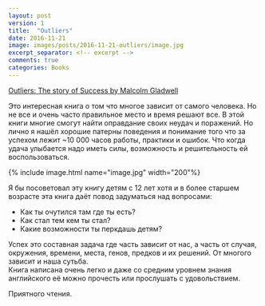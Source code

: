 ```yaml
---
layout: post
version: 1
title:  "Outliers"
date: 2016-11-21
image: images/posts/2016-11-21-outliers/image.jpg
excerpt_separator: <!-- excerpt -->
comments: true
categories: Books
---
```


[Outliers: The story of Success by Malcolm Gladwell](https://books.google.ca/books?id=ialrgIT41OAC&printsec=frontcover&dq=Outliers:+The+Story+of+Success+rus&hl=en&sa=X&ved=0ahUKEwiDuZ2u4rrQAhVJ9GMKHQ8tAbUQ6AEIKjAA#v=onepage&q&f=false)

Это интересная книга о том что многое зависит от самого человека.  Но не все и очень часто правильное место и время решают все.
В этой книги многие смогут найти оправдание своих неудач и поражений.  Но лично я нашёл хорошие патерны поведения и понимание того что за успехом лежит ~10 000 часов работы,  практики и ошибок.  Что когда удача улыбается надо иметь силы, возможность и решительность ей воспользоваться.
<!-- excerpt -->

{% include image.html name="image.jpg" width="200"%}

Я бы посоветовал эту книгу детям с 12 лет хотя и в более старшем возрасте эта книга даёт повод задуматься над вопросами:

* Как ты очутился там где ты есть?
* Как стал тем кем ты стал?
* Какие возможности ты перкдашь детям?

Успех это составная задача где часть зависит от нас, а часть от случая, окружения,  времени, места,  генов, предков и их решений.  От многого зависит и наша сутьба.  
Книга написана очень легко и даже со средним уровнем знания английского   её можно прочесть или прослушать с удовольствием.

Приятного чтения.
